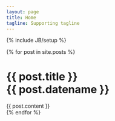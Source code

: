 ```yaml
---
layout: page
title: Home
tagline: Supporting tagline
---
```

{% include JB/setup %}

{% for post in site.posts %}
  <h1> {{ post.title }} <br> {{ post.datename }} </h1>
  <div class="content">
     {{ post.content }}
  </div>
{% endfor %}

